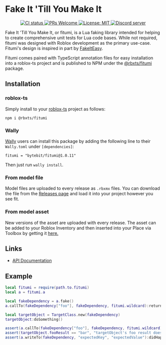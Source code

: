 # Fake It 'Till You Make It
<p align="center">
	<a href="https://github.com/Bytebit-Org/fitumi/actions">
        <img src="https://github.com/Bytebit-Org/fitumi/workflows/CI/badge.svg" alt="CI status" />
    </a>
	<a href="http://makeapullrequest.com">
		<img src="https://img.shields.io/badge/PRs-welcome-blue.svg" alt="PRs Welcome" />
	</a>
	<a href="https://opensource.org/licenses/MIT">
		<img src="https://img.shields.io/badge/License-MIT-blue.svg" alt="License: MIT" />
	</a>
	<a href="https://discord.gg/QEz3v8y">
		<img src="https://img.shields.io/badge/discord-join-7289DA.svg?logo=discord&longCache=true&style=flat" alt="Discord server" />
	</a>
</p>

Fake It 'Till You Make It, or fitumi, is a Lua faking library intended for helping to create comprehensive unit tests for Lua code bases. While not required, fitumi was designed with Roblox development as the primary use-case. Fitumi's design is inspired in part by [FakeItEasy](https://fakeiteasy.github.io/).

Fitumi comes paired with TypeScript annotation files for easy installation into a roblox-ts project and is published to NPM under the [@rbxts/fitumi](https://www.npmjs.com/package/@rbxts/fitumi) package.

## Installation
### roblox-ts
Simply install to your [roblox-ts](https://roblox-ts.com/) project as follows:
```
npm i @rbxts/fitumi
```

### Wally
[Wally](https://github.com/UpliftGames/wally/) users can install this package by adding the following line to their `Wally.toml` under `[dependencies]`:
```
fitumi = "bytebit/fitumi@1.0.11"
```

Then just run `wally install`.

### From model file
Model files are uploaded to every release as `.rbxmx` files. You can download the file from the [Releases page](https://github.com/Bytebit-Org/fitumi/releases) and load it into your project however you see fit.

### From model asset
New versions of the asset are uploaded with every release. The asset can be added to your Roblox Inventory and then inserted into your Place via Toolbox by getting it [here.](https://www.roblox.com/library/7881397561/fitumi-Package)

## Links
- [API Documentation](DOCUMENTATION.md)

## Example
```lua
local fitumi = require(path.to.fitumi)
local a = fitumi.a

local fakeDependency = a.fake()
a.callTo(fakeDependency["foo"], fakeDependency, fitumi.wildcard):returns("bar")

local targetObject = TargetClass.new(fakeDependency)
targetObject:doSomething()

assert(a.callTo(fakeDependency["foo"], fakeDependency, fitumi.wildcard):didHappen(), "No call to foo happened")
assert(targetObject.fooResult == "bar", "targetObject's foo result does not match provided foo result")
assert(a.writeTo(fakeDependency, "expectedKey", "expectedValue"):didHappen(), "targetObject did not write \"expectedValue\" to \"expectedKey\"")
```
